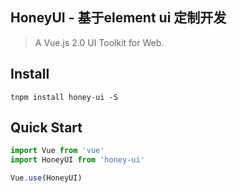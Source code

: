 <p align="center">
  <h2>HoneyUI - 基于element ui 定制开发</h2>
</p>

> A Vue.js 2.0 UI Toolkit for Web.


## Install
```shell
tnpm install honey-ui -S
```

## Quick Start
``` javascript
import Vue from 'vue'
import HoneyUI from 'honey-ui'

Vue.use(HoneyUI)
